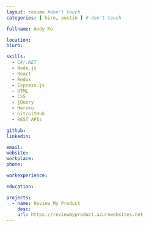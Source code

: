```yaml
---
layout: resume #don't touch
categories: [ hire, austin ] # don't touch

fullname: Andy Ko

location:
blurb:

skills:
  - C#/.NET
  - Node.js
  - React
  - Redux
  - Express.js
  - HTML
  - CSS
  - jQuery
  - Heroku
  - Git/GitHub
  - REST APIs

github:
linkedin:

email:
website:
workplace:
phone:

workexperience:

education:

projects:
  - name: Review My Product
    desc:
    url: https://reviewmyproduct.azurewebsites.net
---
```

